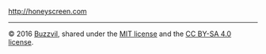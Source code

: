 http://honeyscreen.com

---

© 2016 [Buzzvil](http://www.buzzvil.com), shared under the [MIT license](http://opensource.org/licenses/MIT) and the [CC BY-SA 4.0 license](http://creativecommons.org/licenses/by-sa/4.0/).
